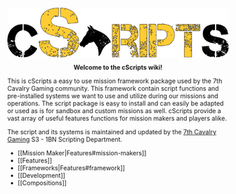 <p align="center"><img align="center" src="https://github.com/7Cav/cScripts/blob/main/resourses/logo.png"><p>
<p align="center"><b>Welcome to the cScripts wiki!</b><p>

This is cScripts a easy to use mission framework package used by the 7th Cavalry Gaming community. This framework contain script functions and pre-installed systems we want to use and utilize during our missions and operations. The script package is easy to install and can easily be adapted or used as is for sandbox and custom missions as well. cScripts provide a vast array of useful features functions for mission makers and players alike.

The script and its systems is maintained and updated by the [7th Cavalry Gaming](https://7cav.us/) S3 - 1BN Scripting Department.
- [[Mission Maker|Features#mission-makers]]
- [[Features]]
- [[Frameworks|Features#framework]]
- [[Development]] 
- [[Compositions]] 